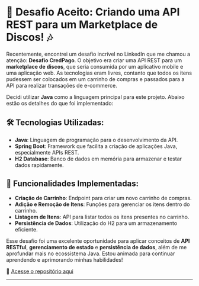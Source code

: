 # 🚀 Desafio Aceito: Criando uma API REST para um Marketplace de Discos! 🎶

Recentemente, encontrei um desafio incrível no LinkedIn que me chamou a atenção: **Desafio CredPago**. O objetivo era criar uma API REST para um **marketplace de discos**, que seria consumida por um aplicativo mobile e uma aplicação web. As tecnologias eram livres, contanto que todos os itens pudessem ser colocados em um carrinho de compras e passados para a API para realizar transações de e-commerce.

Decidi utilizar **Java** como a linguagem principal para este projeto. Abaixo estão os detalhes do que foi implementado:

## 🛠️ Tecnologias Utilizadas:
- **Java**: Linguagem de programação para o desenvolvimento da API.
- **Spring Boot**: Framework que facilita a criação de aplicações Java, especialmente APIs REST.
- **H2 Database**: Banco de dados em memória para armazenar e testar dados rapidamente.

## 🌟 Funcionalidades Implementadas:
- **Criação de Carrinho**: Endpoint para criar um novo carrinho de compras.
- **Adição e Remoção de Itens**: Funções para gerenciar os itens dentro do carrinho.
- **Listagem de Itens**: API para listar todos os itens presentes no carrinho.
- **Persistência de Dados**: Utilização do H2 para um armazenamento eficiente.

Esse desafio foi uma excelente oportunidade para aplicar conceitos de **API RESTful**, **gerenciamento de estado** e **persistência de dados**, além de me aprofundar mais no ecossistema Java. Estou animada para continuar aprendendo e aprimorando minhas habilidades!

🔗 [Acesse o repositório aqui](#)

---
